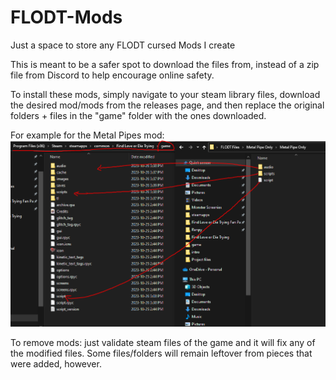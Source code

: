 # FLODT-Mods
Just a space to store any FLODT cursed Mods I create

This is meant to be a safer spot to download the files from, instead of a zip file from Discord to help encourage online safety. 

To install these mods, simply navigate to your steam library files, download the desired mod/mods from the releases page, and then replace the original folders + files in the "game" folder with the ones downloaded.

For example for the Metal Pipes mod:
![Alt text](bruh.png)

To remove mods: just validate steam files of the game and it will fix any of the modified files. Some files/folders will remain leftover from pieces that were added, however. 
